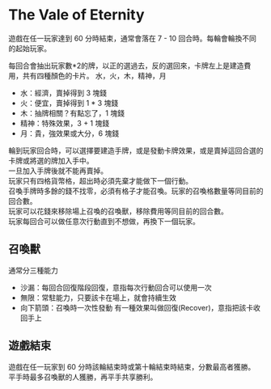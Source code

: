 # The Vale of Eternity

遊戲在任一玩家達到 60 分時結束，通常會落在 7 - 10 回合時。每輪會輪換不同的起始玩家。

每回合會抽出玩家數*2的牌，以正的選過去，反的選回來，卡牌左上是建造費用，共有四種顏色的卡片。
水，火，木，精神，月  
- 水：經濟，賣掉得到 3 塊錢
- 火：便宜，賣掉得到 1 * 3 塊錢
- 木：抽牌相關？有點忘了，1 塊錢
- 精神：特殊效果，3 + 1 塊錢
- 月：貴，強效果或大分，6 塊錢

輪到玩家回合時，可以選擇要建造手牌，或是發動卡牌效果，或是賣掉這回合選的卡牌或將選的牌加入手中。  
一旦加入手牌後就不能再賣掉。  
玩家只有四格貨幣格，超出時必須先棄才能做下一個行動。  
召喚手牌時多餘的錢不找零，必須有格子才能召喚。玩家的召喚格數量等同目前的回合數。  
玩家可以花錢來移除場上召喚的召喚獸，移除費用等同目前的回合數。  
玩家每回合可以做任意次行動直到不想做，再換下一個玩家。  

## 召喚獸
通常分三種能力
- 沙漏：每回合回復階段回復，意指每次行動回合可以使用一次
- 無限：常駐能力，只要該卡在場上，就會持續生效
- 向下箭頭：召喚時一次性發動
有一種效果叫做回復(Recover)，意指把該卡收回手上  

## 遊戲結束
遊戲在任一玩家到 60 分時該輪結束時或第十輪結束時結束，分數最高者獲勝。
平手時最多召喚獸的人獲勝，再平手共享勝利。